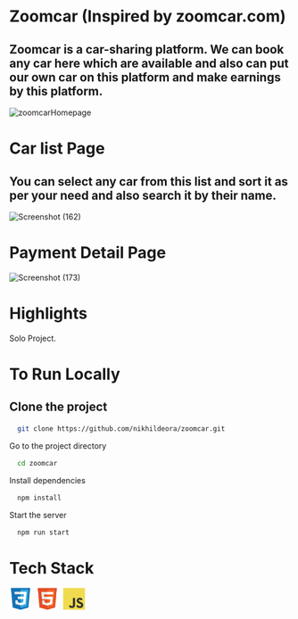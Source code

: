 # Zoomcar (Inspired by zoomcar.com)
<h2>Zoomcar is a car-sharing platform. We can book any car here which are available and also can put our own car on this platform and make earnings by this platform.</h2>

![zoomcarHomepage](https://user-images.githubusercontent.com/112634386/213269995-0f33ac6f-86cf-4a10-9060-1a2da0bf426c.png)


# Car list Page
<h2>You can select any car from this list and sort it as per your need and also search it by their name.</h2> 

![Screenshot (162)](https://user-images.githubusercontent.com/112634386/213273203-5aab016f-4d02-4b49-97aa-564849356f6a.png)

# Payment Detail Page

![Screenshot (173)](https://user-images.githubusercontent.com/112634386/215848303-c6c57a4b-25fb-49ea-92ad-b6561e4949e5.png)

# Highlights

Solo Project.



# To Run Locally
## Clone the project
```bash
  git clone https://github.com/nikhildeora/zoomcar.git
```

Go to the project directory

```bash
  cd zoomcar

```

Install dependencies

```bash
  npm install
```

Start the server


```bash
  npm run start
```

# Tech Stack

<div>
  <img src="https://github.com/devicons/devicon/blob/master/icons/css3/css3-original.svg"  title="CSS3" alt="CSS" width="40" height="40"/>&nbsp;
  <img src="https://github.com/devicons/devicon/blob/master/icons/html5/html5-original.svg" title="HTML5" alt="HTML" width="40" height="40"/>&nbsp;
  <img src="https://github.com/devicons/devicon/blob/master/icons/javascript/javascript-original.svg" title="JavaScript" alt="JavaScript" width="40" height="40"/>&nbsp;
    
</div>
